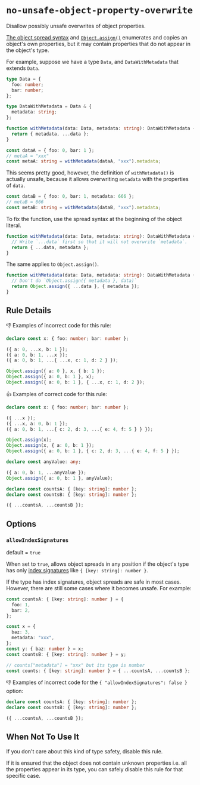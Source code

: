 # `no-unsafe-object-property-overwrite`

Disallow possibly unsafe overwrites of object properties.

[The object spread syntax](https://developer.mozilla.org/en-US/docs/Web/JavaScript/Reference/Operators/Spread_syntax) and [`Object.assign()`](https://developer.mozilla.org/en-US/docs/Web/JavaScript/Reference/Global_Objects/Object/assign) enumerates and copies an object's own properties, but it may contain properties that do not appear in the object's type.

For example, suppose we have a type `Data`, and `DataWithMetadata` that extends `Data`.

``` ts
type Data = {
  foo: number;
  bar: number;
};

type DataWithMetadata = Data & {
  metadata: string;
};

function withMetadata(data: Data, metadata: string): DataWithMetadata {
  return { metadata, ...data };
}

const dataA = { foo: 0, bar: 1 };
// metaA = "xxx"
const metaA: string = withMetadata(dataA, "xxx").metadata;
```

This seems pretty good, however, the definition of `withMetadata()` is actually unsafe, because it allows overwriting `metadata` with the properties of `data`.

``` ts
const dataB = { foo: 0, bar: 1, metadata: 666 };
// metaB = 666
const metaB: string = withMetadata(dataB, "xxx").metadata;
```

To fix the function, use the spread syntax at the beginning of the object literal.

``` ts
function withMetadata(data: Data, metadata: string): DataWithMetadata {
  // Write `...data` first so that it will not overwrite `metadata`.
  return { ...data, metadata };
}
```

The same applies to `Object.assign()`.

``` ts
function withMetadata(data: Data, metadata: string): DataWithMetadata {
  // Don't do `Object.assign({ metadata }, data)`
  return Object.assign({ ...data }, { metadata });
}
```

## Rule Details

👎 Examples of incorrect code for this rule:

``` ts
declare const x: { foo: number; bar: number };

({ a: 0, ...x, b: 1 });
({ a: 0, b: 1, ...x });
({ a: 0, b: 1, ...{ ...x, c: 1, d: 2 } });

Object.assign({ a: 0 }, x, { b: 1 });
Object.assign({ a: 0, b: 1 }, x);
Object.assign({ a: 0, b: 1 }, { ...x, c: 1, d: 2 });
```

👍 Examples of correct code for this rule:

``` ts
declare const x: { foo: number; bar: number };

({ ...x });
({ ...x, a: 0, b: 1 });
({ a: 0, b: 1, ...{ c: 2, d: 3, ...{ e: 4, f: 5 } } });

Object.assign(x);
Object.assign(x, { a: 0, b: 1 });
Object.assign({ a: 0, b: 1 }, { c: 2, d: 3, ...{ e: 4, f: 5 } });

declare const anyValue: any;

({ a: 0, b: 1, ...anyValue });
Object.assign({ a: 0, b: 1 }, anyValue);

declare const countsA: { [key: string]: number };
declare const countsB: { [key: string]: number };

({ ...countsA, ...countsB });
```

## Options
### `allowIndexSignatures`

default = `true`

When set to `true`, allows object spreads in any position if the object's type has only [index signatures](https://www.typescriptlang.org/docs/handbook/2/objects.html#index-signatures) like `{ [key: string]: number }`.

If the type has index signatures, object spreads are safe in most cases.
However, there are still some cases where it becomes unsafe.
For example:

``` ts
const countsA: { [key: string]: number } = {
  foo: 1,
  bar: 2,
};

const x = {
  baz: 3,
  metadata: "xxx",
};
const y: { baz: number } = x;
const countsB: { [key: string]: number } = y;

// counts["metadata"] = "xxx" but its type is number
const counts: { [key: string]: number } = { ...countsA, ...countsB };
```

👎 Examples of incorrect code for the `{ "allowIndexSignatures": false }` option:

``` ts
declare const countsA: { [key: string]: number };
declare const countsB: { [key: string]: number };

({ ...countsA, ...countsB });
```

## When Not To Use It

If you don't care about this kind of type safety, disable this rule.

If it is ensured that the object does not contain unknown properties i.e. all the properties appear in its type, you can safely disable this rule for that specific case.
